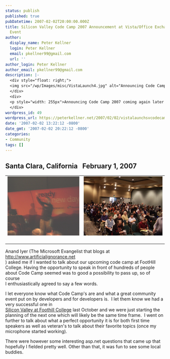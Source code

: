 ```yaml
---
status: publish
published: true
pubDatetime: 2007-02-02T20:00:00.000Z
title: Silicon Valley Code Camp 2007 Announcement at Vista/Office Exchange MSAM Launch
  Event
author:
  display_name: Peter Kellner
  login: Peter Kellner
  email: pkellner99@gmail.com
  url: ''
author_login: Peter Kellner
author_email: pkellner99@gmail.com
description: |-
  <div style="float: right;">
  <img src="/wp/Images/misc/VistaLaunch4.jpg" alt="Announcing Code Camp 2007 at Foothill College" />
  </div>
  <div>
  <p style="width: 255px">Announcing Code Camp 2007 coming again later this year at Foothill College in the heart of Silicon Valley California.</p>
  </div>
wordpress_id: 49
wordpress_url: https://peterkellner.net/2007/02/02/vistalaunchsvcodecampannounce/
date: '2007-02-02 13:22:12 -0800'
date_gmt: '2007-02-02 20:22:12 -0800'
categories:
- Community
tags: []
---
```

<h2 class="style1">Santa Clara, California&#160;&#160; February 1, 2007</h2>
<table cellpadding="15">
<tbody>
<tr>
<td><img alt="Ask Experts Desk" src="/wp/wp-content/uploads/2007/02/VistaLaunch2.jpg" /> </td>
<td><img alt="Ask Experts Desk" src="/wp/wp-content/uploads/2007/02/VistaLaunch3.jpg" /> </td>
</tr>
<tr>
<td colspan="2" align="center">
<p align="left"></p>
</td>
</tr>
</tbody>
</table>
<p align="left">Anand Iyer (The Microsoft Evangelist that blogs at <a href="http://www.artificialignorance.net">http://www.artificialignorance.net</a>     <br />) asked me if I wanted to talk about our upcoming code camp at FootHill College. Having the opportunity to speak in front of hundreds of people about Code Camp seemed was to good a possibility to pass up, so of course     <br />I enthusiastically agreed to say a few words. </p>
<p> <!--more-->
<p align="left">I let everyone know what Code Camp's are and what a great community event put on by developers and for developers is.&#160; I let them know we had a very successful one in    <br /><a href="http://www.siliconvalley-codecamp.com/">Silicon Valley at Foothill College</a> last October and we were just starting the planning of the next one which will likely be the same time frame.&#160; I went on further to talk about what a perfect opportunity it is for both first time speakers as well as veteran's to talk about their favorite topics (once my microphone started working).</p>
<p align="left">There were however some interesting asp.net questions that came up that hopefully I fielded pretty well. Other than that, it was fun to see some local buddies.</p>
